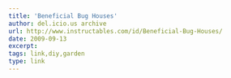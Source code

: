 ```yaml
---
title: 'Beneficial Bug Houses'
author: del.icio.us archive
url: http://www.instructables.com/id/Beneficial-Bug-Houses/
date: 2009-09-13
excerpt: 
tags: link,diy,garden
type: link
---
```

